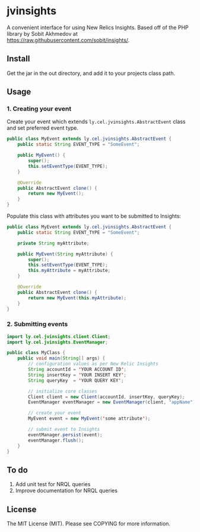 # jvinsights

A convenient interface for using New Relics Insights. Based off
of the PHP library by Sobit Akhmedov at https://raw.githubusercontent.com/sobit/insights/.

## Install

Get the jar in the out directory, and add it to your projects class path.

## Usage

### 1. Creating your event

Create your event which extends ```ly.cel.jvinsights.AbstractEvent``` class and set preferred event type.

``` java
public class MyEvent extends ly.cel.jvinsights.AbstractEvent {
    public static String EVENT_TYPE = "SomeEvent";

    public MyEvent() {
        super();
        this.setEventType(EVENT_TYPE);
    }

    @Override
    public AbstractEvent clone() {
        return new MyEvent();
    }
}
```

Populate this class with attributes you want to be submitted to Insights:

``` java
public class MyEvent extends ly.cel.jvinsights.AbstractEvent {
    public static String EVENT_TYPE = "SomeEvent";

    private String myAttribute;

    public MyEvent(String myAttribute) {
        super();
        this.setEventType(EVENT_TYPE);
        this.myAttribute = myAttribute;
    }

    @Override
    public AbstractEvent clone() {
        return new MyEvent(this.myAttribute);
    }
}
```

### 2. Submitting events

``` java
import ly.cel.jvinsights.client.Client;
import ly.cel.jvinsights.EventManager;

public class MyClass {
    public void main(String[] args) {
        // configuration values as per New Relic Insights
        String accountId = 'YOUR ACCOUNT ID';
        String insertKey = 'YOUR INSERT KEY';
        String queryKey  = 'YOUR QUERY KEY';

        // initialize core classes
        Client client = new Client(accountId, insertKey, queryKey);
        EventManager eventManager = new EventManager(client, "appName");

        // create your event
        MyEvent event = new MyEvent('some attribute');

        // submit event to Insights
        eventManager.persist(event);
        eventManager.flush();
    }
}
```

## To do

1. Add unit test for NRQL queries
2. Improve documentation for NRQL queries


## License

The MIT License (MIT). Please see COPYING for more information.
